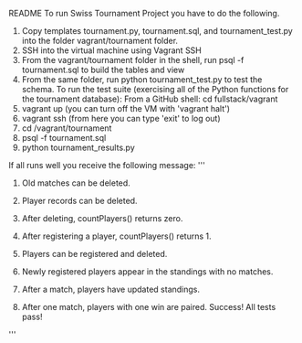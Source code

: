 ﻿README
To run Swiss Tournament Project you have to do the following.
1. Copy templates tournament.py, tournament.sql, and tournament_test.py into the folder vagrant/tournament folder.
2. SSH into the virtual machine using Vagrant SSH
3. From the vagrant/tournament folder in the shell, run psql -f tournament.sql to build the tables and view
4. From the same folder, run python tournament_test.py to test the schema.
To run the test suite (exercising all of the Python functions for the tournament database):
From a GitHub shell: 
cd fullstack/vagrant
1.	vagrant up (you can turn off the VM with 'vagrant halt')
2.	vagrant ssh (from here you can type 'exit' to log out)
3.	cd /vagrant/tournament
4.	psql -f tournament.sql
5.	python tournament_results.py

If all runs well you receive the following message:
'''
1. Old matches can be deleted.

2. Player records can be deleted.

3. After deleting, countPlayers() returns zero.

4. After registering a player, countPlayers() returns 1.

5. Players can be registered and deleted.

6. Newly registered players appear in the standings with no matches.

7. After a match, players have updated standings.

8. After one match, players with one win are paired.
Success!  All tests pass!

'''

